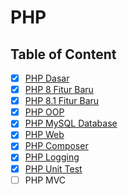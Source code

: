 # PHP

## Table of Content

- [x] [PHP Dasar](PHP%20Dasar.md)
- [x] [PHP 8 Fitur Baru](PHP%208.md)
- [x] [PHP 8.1 Fitur Baru](PHP%208.1.md)
- [x] [PHP OOP](PHP%20OOP.md)
- [x] [PHP MySQL Database](PHP%20MySQL%20Database.md)
- [x] [PHP Web](PHP%20Web.md)
- [x] [PHP Composer](PHP%20Composer.md)
- [x] [PHP Logging](PHP%20Logging.md)
- [x] [PHP Unit Test](PHP%20Unit%20Test.md)
- [ ] PHP MVC